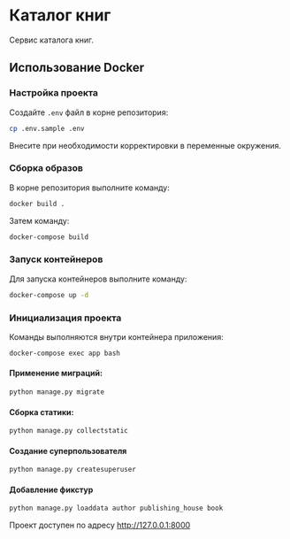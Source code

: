 # Каталог книг

Сервис каталога книг.

## Использование Docker

### Настройка проекта

Создайте `.env` файл в корне репозитория:

```bash
cp .env.sample .env
```

Внесите при необходимости корректировки в переменные окружения.

### Сборка образов

В корне репозитория выполните команду:

```bash
docker build .
```

Затем команду:

```bash
docker-compose build
```

### Запуск контейнеров

Для запуска контейнеров выполните команду:

```bash
docker-compose up -d
```

### Инициализация проекта

Команды выполняются внутри контейнера приложения:

```bash
docker-compose exec app bash
```

#### Применение миграций:

```bash
python manage.py migrate
```

#### Сборка статики:

```bash
python manage.py collectstatic
```

#### Создание суперпользователя

```bash
python manage.py createsuperuser
```

#### Добавление фикстур

```bash
python manage.py loaddata author publishing_house book
```

Проект доступен по адресу http://127.0.0.1:8000
